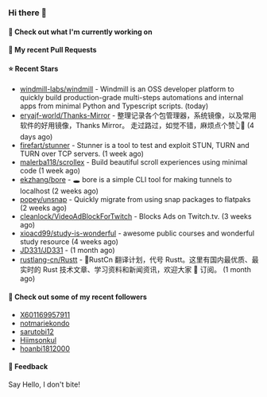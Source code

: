 ### Hi there 👋

#### 👷 Check out what I'm currently working on

#### 🔨 My recent Pull Requests


#### ⭐ Recent Stars

- [windmill-labs/windmill](https://github.com/windmill-labs/windmill) - Windmill is an OSS developer platform to quickly build production-grade multi-steps automations and internal apps from minimal Python and Typescript scripts. (today)
- [eryajf-world/Thanks-Mirror](https://github.com/eryajf-world/Thanks-Mirror) - 整理记录各个包管理器，系统镜像，以及常用软件的好用镜像，Thanks Mirror。     走过路过，如觉不错，麻烦点个赞👆🌟 (4 days ago)
- [firefart/stunner](https://github.com/firefart/stunner) - Stunner is a tool to test and exploit STUN, TURN and TURN over TCP servers. (1 week ago)
- [malerba118/scrollex](https://github.com/malerba118/scrollex) - Build beautiful scroll experiences using minimal code (1 week ago)
- [ekzhang/bore](https://github.com/ekzhang/bore) - 🕳 bore is a simple CLI tool for making tunnels to localhost (2 weeks ago)
- [popey/unsnap](https://github.com/popey/unsnap) - Quickly migrate from using snap packages to flatpaks (2 weeks ago)
- [cleanlock/VideoAdBlockForTwitch](https://github.com/cleanlock/VideoAdBlockForTwitch) - Blocks Ads on Twitch.tv. (3 weeks ago)
- [xioacd99/study-is-wonderful](https://github.com/xioacd99/study-is-wonderful) - awesome public courses and wonderful study resource (4 weeks ago)
- [JD331/JD331](https://github.com/JD331/JD331) -  (1 month ago)
- [rustlang-cn/Rustt](https://github.com/rustlang-cn/Rustt) - 🥇RustCn 翻译计划，代号 Rustt。这里有国内最优质、最实时的 Rust 技术文章、学习资料和新闻资讯，欢迎大家 🌟 订阅。 (1 month ago)

#### 👯 Check out some of my recent followers

- [X601169957911](https://github.com/X601169957911)
- [notmariekondo](https://github.com/notmariekondo)
- [sarutobi12](https://github.com/sarutobi12)
- [Hiimsonkul](https://github.com/Hiimsonkul)
- [hoanbi1812000](https://github.com/hoanbi1812000)

#### 💬 Feedback

Say Hello, I don't bite!